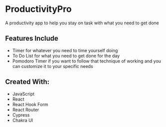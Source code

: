 # ProductivityPro

A productivity app to help you stay on task with what you need to get done

## Features Include

- Timer for whatever you need to time yourself doing
- To Do List for what you need to get done for the day
- Pomodoro Timer if you want to follow that technique of working and you can customize it to your specific needs

## Created With:

- JavaScript
- React
- React Hook Form
- React Router
- Cypress
- Chakra UI
